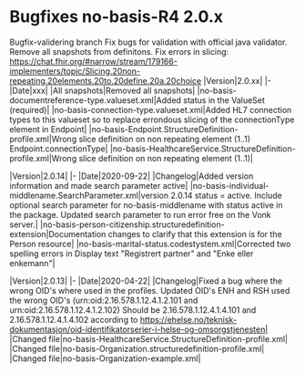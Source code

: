 # Bugfixes no-basis-R4 2.0.x

Bugfix-validering branch
Fix bugs for validation with official java validator. Remove all snapshots from definitons.
Fix errors in slicing: https://chat.fhir.org/#narrow/stream/179166-implementers/topic/Slicing.20non-repeating.20elements.20to.20define.20a.20choice
|Version|2.0.xx|
|-
|Date|xxx|
|All snapshots|Removed all snapshots|
|no-basis-documentreference-type.valueset.xml|Added status in the ValueSet (required)|
|no-basis-connection-type.valueset.xml|Added HL7 connection types to this valueset so to replace errondous slicing of the connectionType element in Endpoint|
|no-basis-Endpoint.StructureDefinition-profile.xml|Wrong slice definition on non repeating element (1..1) Endpoint.connectionType|
|no-basis-HealthcareService.StructureDefinition-profile.xml|Wrong slice definition on non repeating element (1..1)|

|Version|2.0.14|
|-
|Date|2020-09-22|
|Changelog|Added version information and made search parameter active|
|no-basis-individual-middlename.SearchParameter.xml|version 2.0.14 status = active. Include optional search parameter for no-basis-middlename with status active in the package. Updated search parameter to run error free on the Vonk server.|
|no-basis-person-citizenship.structuredefinition-extension|Documentation changes to clarify that this extension is for the Person resource|
|no-basis-marital-status.codestystem.xml|Corrected two spelling errors in Display text "Registrert partner" and "Enke eller enkemann"|

|Version|2.0.13|
|-
|Date|2020-04-22|
|Changelog|Fixed a bug where the wrong OID's where used in the profiles. Updated OID's ENH and RSH used the wrong OID's (urn:oid:2.16.578.1.12.4.1.2.101 and urn:oid:2.16.578.1.12.4.1.2.102) Should be 2.16.578.1.12.4.1.4.101 and 2.16.578.1.12.4.1.4.102 according to <https://ehelse.no/teknisk-dokumentasjon/oid-identifikatorserier-i-helse-og-omsorgstjenesten>|
|Changed file|no-basis-HealthcareService.StructureDefinition-profile.xml|
|Changed file|no-basis-Organization.structuredefinition-profile.xml|
|Changed file|no-basis-Organization-example.xml|
